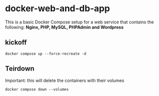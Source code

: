 # docker-web-and-db-app

This is a basic Docker Compose setup for a web service that contains the following:
**Nginx, PHP, MySQL, PHPAdmin and Wordpress**

## kickoff
```
docker compose up --force-recreate -d
```

## Teirdown
Important: this will delete the containers with their volumes
```
docker compose down --volumes
```
